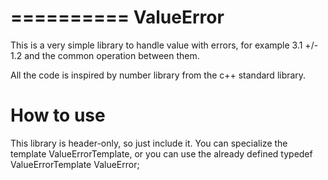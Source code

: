==========
ValueError
==========

This is a very simple library to handle value with errors, for example 3.1 +/- 1.2 and the common operation between them.

All the code is inspired by <complex> number library from the c++ standard library.

How to use
==========
This library is header-only, so just include it. You can specialize the template ValueErrorTemplate, or you can use the already defined typedef ValueErrorTemplate<double> ValueError;